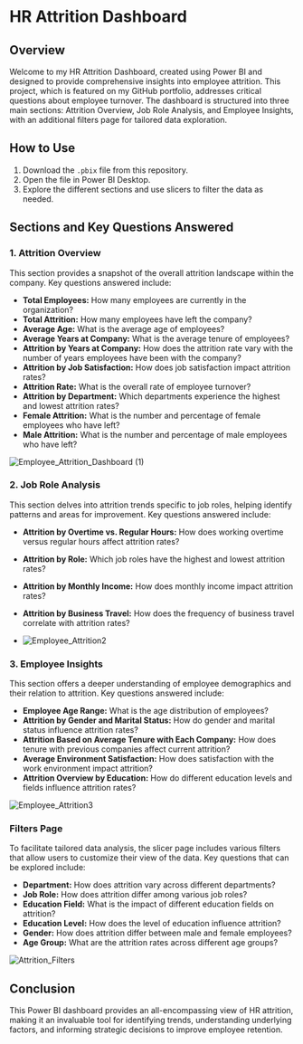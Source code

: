 # HR Attrition Dashboard

## Overview

Welcome to my HR Attrition Dashboard, created using Power BI and designed to provide comprehensive insights into employee attrition. This project, which is featured on my GitHub portfolio, addresses critical questions about employee turnover. The dashboard is structured into three main sections: Attrition Overview, Job Role Analysis, and Employee Insights, with an additional filters page for tailored data exploration.


## How to Use

1. Download the `.pbix` file from this repository.
2. Open the file in Power BI Desktop.
3. Explore the different sections and use slicers to filter the data as needed.

## Sections and Key Questions Answered

### 1. Attrition Overview
This section provides a snapshot of the overall attrition landscape within the company. Key questions answered include:
- **Total Employees:** How many employees are currently in the organization?
- **Total Attrition:** How many employees have left the company?
- **Average Age:** What is the average age of employees?
- **Average Years at Company:** What is the average tenure of employees?
- **Attrition by Years at Company:** How does the attrition rate vary with the number of years employees have been with the company?
- **Attrition by Job Satisfaction:** How does job satisfaction impact attrition rates?
- **Attrition Rate:** What is the overall rate of employee turnover?
- **Attrition by Department:** Which departments experience the highest and lowest attrition rates?
- **Female Attrition:** What is the number and percentage of female employees who have left?
- **Male Attrition:** What is the number and percentage of male employees who have left?

![Employee_Attrition_Dashboard (1)](https://github.com/astul313/Asta-S_portfolio/assets/170947124/4538c9fc-2eea-400a-8b9c-216f2d025f4a)


### 2. Job Role Analysis
This section delves into attrition trends specific to job roles, helping identify patterns and areas for improvement. Key questions answered include:
- **Attrition by Overtime vs. Regular Hours:** How does working overtime versus regular hours affect attrition rates?
- **Attrition by Role:** Which job roles have the highest and lowest attrition rates?
- **Attrition by Monthly Income:** How does monthly income impact attrition rates?
- **Attrition by Business Travel:** How does the frequency of business travel correlate with attrition rates?

- ![Employee_Attrition2](https://github.com/astul313/Asta-S_portfolio/assets/170947124/0419dfb0-8c16-464e-b2bd-e5346382727a)

### 3. Employee Insights
This section offers a deeper understanding of employee demographics and their relation to attrition. Key questions answered include:
- **Employee Age Range:** What is the age distribution of employees?
- **Attrition by Gender and Marital Status:** How do gender and marital status influence attrition rates?
- **Attrition Based on Average Tenure with Each Company:** How does tenure with previous companies affect current attrition?
- **Average Environment Satisfaction:** How does satisfaction with the work environment impact attrition?
- **Attrition Overview by Education:** How do different education levels and fields influence attrition rates?

 ![Employee_Attrition3](https://github.com/astul313/Asta-S_portfolio/assets/170947124/db6281e3-e44d-4043-871e-c3ae9abff157)

### Filters Page
To facilitate tailored data analysis, the slicer page includes various filters that allow users to customize their view of the data. Key questions that can be explored include:
- **Department:** How does attrition vary across different departments?
- **Job Role:** How does attrition differ among various job roles?
- **Education Field:** What is the impact of different education fields on attrition?
- **Education Level:** How does the level of education influence attrition?
- **Gender:** How does attrition differ between male and female employees?
- **Age Group:** What are the attrition rates across different age groups?

![Attrition_Filters](https://github.com/astul313/Asta-S_portfolio/assets/170947124/0cb32aaa-fec8-456f-8065-450e5cca7f11)


## Conclusion

This Power BI dashboard provides an all-encompassing view of HR attrition, making it an invaluable tool for identifying trends, understanding underlying factors, and informing strategic decisions to improve employee retention. 
